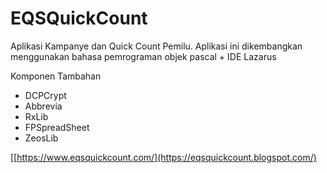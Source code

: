 # EQSQuickCount
Aplikasi Kampanye dan Quick Count Pemilu. Aplikasi ini dikembangkan menggunakan bahasa pemrograman objek pascal + IDE Lazarus

Komponen Tambahan

- DCPCrypt
- Abbrevia
- RxLib
- FPSpreadSheet
- ZeosLib

[[https://www.eqsquickcount.com/](https://eqsquickcount.blogspot.com/)
